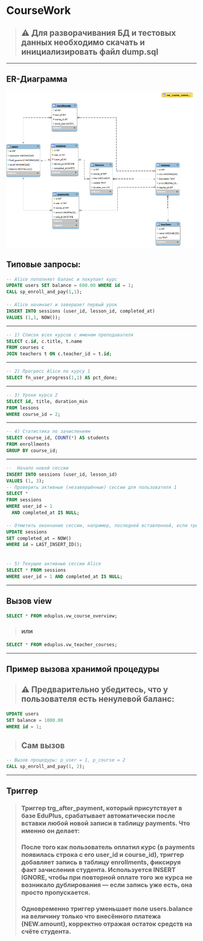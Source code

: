 # CourseWork
> ## ⚠️ Для разворачивания БД и тестовых данных необходимо скачать и инициализировать файл dump.sql
---
## ER-Диаграмма
![img](https://github.com/RifitGG/CourseWork/blob/main/er.png)
 ## Типовые запросы:
 ```sql
-- Alice пополняет баланс и покупает курс
UPDATE users SET balance = 600.00 WHERE id = 1;
CALL sp_enroll_and_pay(1,1);

-- Alice начинает и завершает первый урок
INSERT INTO sessions (user_id, lesson_id, completed_at)
VALUES (1,1, NOW());
```
---
```sql
-- 1) Список всех курсов с именем преподавателя
SELECT c.id, c.title, t.name
FROM courses c
JOIN teachers t ON c.teacher_id = t.id;
```
---
```sql
-- 2) Прогресс Alice по курсу 1
SELECT fn_user_progress(1,1) AS pct_done;
```
---
```sql
-- 3) Уроки курса 2
SELECT id, title, duration_min
FROM lessons
WHERE course_id = 2;
```
---
```sql
-- 4) Статистика по зачислениям
SELECT course_id, COUNT(*) AS students
FROM enrollments
GROUP BY course_id;
```
---
```sql
--  Начало новой сессии
INSERT INTO sessions (user_id, lesson_id)
VALUES (1, 3);
-- Проверить активные (незавершённые) сессии для пользователя 1
SELECT *
FROM sessions
WHERE user_id = 1
  AND completed_at IS NULL;

-- Отметить окончание сессии, например, последней вставленной, если требуется 
UPDATE sessions
SET completed_at = NOW()
WHERE id = LAST_INSERT_ID();


-- 5) Текущие активные сессии Alice
SELECT * FROM sessions
WHERE user_id = 1 AND completed_at IS NULL;
```
---
## Вызов view
```sql
SELECT * FROM eduplus.vw_course_overview;
```
> ### или
```sql
SELECT * FROM eduplus.vw_teacher_courses;
```
---
## Пример вызова хранимой процедуры
> ## ⚠️ Предварительно убедитесь, что у пользователя есть ненулевой баланс:
```sql
UPDATE users
SET balance = 1000.00
WHERE id = 1;
```
> ## Сам вызов
```sql
-- Вызов процедуры: p_user = 1, p_course = 2
CALL sp_enroll_and_pay(1, 2);
```
---
## Триггер
> ### Триггер trg_after_payment, который присутствует в базе EduPlus, срабатывает автоматически после вставки любой новой записи в таблицу payments. Что именно он делает:
> ### После того как пользователь оплатил курс (в payments появилась строка с его user_id и course_id), триггер добавляет запись в таблицу enrollments, фиксируя факт зачисления студента. Используется INSERT IGNORE, чтобы при повторной оплате того же курса не возникало дублирования — если запись уже есть, она просто пропускается.
> ### Одновременно триггер уменьшает поле users.balance на величину только что внесённого платежа (NEW.amount), корректно отражая остаток средств на счёте студента.
